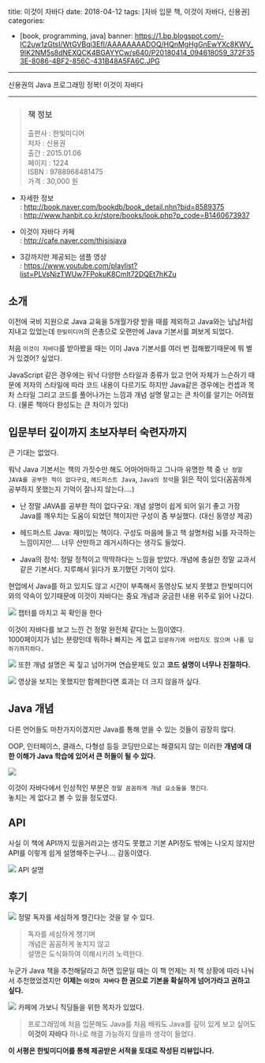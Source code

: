 title: 이것이 자바다
date: 2018-04-12
tags: [자바 입문 책, 이것이 자바다, 신용권]
categories:
- [book, programming, java]
banner: https://1.bp.blogspot.com/-IC2uw1zGtsI/WtGVBqi3EfI/AAAAAAAADOQ/HQnMgHgGnEwYXc8KWV_9IK2NM5s8dNEXQCK4BGAYYCw/s640/P20180414_094618059_372F353E-8086-4BF2-856C-431B48A5FA6C.JPG

---

신용권의 Java 프로그래밍 정복! 이것이 자바다

<!-- more -->

---

> ### 책 정보
>
> 출판사 : 한빛미디어  
> 저자 : 신용권  
> 출간 : 2015.01.06  
> 페이지 : 1224  
> ISBN : 9788968481475  
> 가격 : 30,000 원

* 자세한 정보  
  : <http://book.naver.com/bookdb/book_detail.nhn?bid=8589375>  
  : <http://www.hanbit.co.kr/store/books/look.php?p_code=B1460673937>

* 이것이 자바다 카페  
  : <http://cafe.naver.com/thisisjava>

* 3강까지만 제공되는 샘플 영상  
  : <https://www.youtube.com/playlist?list=PLVsNizTWUw7FPokuK8Cmlt72DQEt7hKZu>

## 소개

이전에 국비 지원으로 Java 교육을 5개월가량 받을 때를 제외하고 Java와는 남남처럼 지내고 있었는데 `한빛미디어`의 은총으로 오랜만에 Java 기본서를 펴보게 되었다.

처음 `이것이 자바다`를 받아봤을 때는 이미 Java 기본서를 여러 번 접해봤기때문에 뭐 별거 있겠어? 싶었다.

JavaScript 같은 경우에는 워낙 다양한 스타일과 종류가 있고 언어 자체가
느슨하기 때문에 저자의 스타일에 따라 코드 내용이 다르기도 하지만 Java같은 경우에는 컨셉과 목차 스타일 그리고 코드를 풀어나가는 느낌과 개념 설명 말고는 큰 차이를 알기는 어려웠다. (물론 책마다 완성도는 큰 차이가 있다)

## 입문부터 깊이까지 초보자부터 숙련자까지

큰 기대는 없었다.

워낙 Java 기본서는 책의 가짓수만 해도 어마어마하고 그나마 유명한 책 중 `난 정말 JAVA를 공부한 적이 없다구요`, `헤드퍼스트 Java`, `Java의 정석`을 읽은 적이 있다(꼼꼼하게 공부하지 못했는지 기억이 잘나지 않는다....)

- 난 정말 JAVA를 공부한 적이 없다구요: 개념 설명이 쉽게 되어 읽기 좋고 가장 Java를 깨우치는 도움이 되었던 책이지만 구성이 좀 부실했다. (대신 동영상 제공)

- 헤드퍼스트 Java: 재미있는 책이다. 구성도 마음에 들고 책 설명처럼 뇌를 자극하는 느낌이지만.... 너무 산만하고 레거시하다는 생각도 들었다.

- Java의 정석: 정말 정적이고 딱딱하다는 느낌을 받았다. 개념에 충실한 정말 교과서 같은 기본서다. 지루해서 읽다가 포기했던 기억이 있다.

현업에서 Java를 하고 있지도 않고 시간이 부족해서 동영상도 보지 못했고 한빛미디어와의 약속이 있기때문에 이것이 자바다는 중요 개념과 궁금한 내용 위주로 읽어 나갔다.

![](https://4.bp.blogspot.com/-MHXbli8lzX4/WtGVBXRXmJI/AAAAAAAADN4/KN2FREjDPrs2doWdjHJlj6DOSwdiswZkACK4BGAYYCw/s1600/P20180414_094912115_54461DE1-5ECD-4F8F-A5A7-B628DB5753AE.JPG)
챕터를 마치고 꼭 확인을 한다

이것이 자바다를 보고 느낀 건 정말 완전체 같다는 느낌이였다.  
1000페이지가 넘는 분량인데 뭐하나 빠지는 게 없고 `입문하기에 어렵지도 않으며 나름 딥하기까지하다.`

![](https://3.bp.blogspot.com/-Vw9Nv3S5wy4/WtGVBZYO1uI/AAAAAAAADOM/lxzBfE8dx0gcCBKnCKOlIumuCVl73zM4QCK4BGAYYCw/s1600/P20180414_094936593_ACE396FE-300D-45F1-9B1F-BE9D7435A696.JPG)
또한 개념 설명은 꼭 짚고 넘어가며 연습문제도 있고 **코드 설명이 너무나 친절하다.**

![](http://1.bp.blogspot.com/-vsmsWh-OeCs/WtGaihwr3_I/AAAAAAAADO0/_LrX4z8a8yA-XPKOQ0lGyyT0MkOVxWZaQCK4BGAYYCw/s1600/P20180414_094644696_41035B0C-4864-4524-B46D-2665C5C617FC.JPG)
영상을 보지는 못했지만 함께한다면 효과는 더 크지 않을까 싶다.

## Java 개념

다른 언어들도 마찬가지이겠지만 Java를 통해 얻을 수 있는 것들이 굉장히 많다.

OOP, 인터페이스, 클래스, 다형성 등등 코딩만으로는 해결되지 않는 이러한 **개념에 대한 이해가 Java 학습에 있어서 큰 허들이 될 수 있다.**

![](https://4.bp.blogspot.com/-s3hSliUBqfY/WtGVBRBTTSI/AAAAAAAADOI/oah0yUy_Q282Cg_yNKKd8ay0T2GY8V-FgCK4BGAYYCw/s1600/P20180414_094844421_C7FA33F0-F01B-448A-BD4C-A98BB59731C4.JPG)

이것이 자바다에서 인상적인 부분은 `정말 꼼꼼하게 개념 요소들을 챙긴다`.  
놓치는 게 없다고 볼 수 있을 정도였다.

## API

사실 이 책에 API까지 있을거라고는 생각도 못했고 기본 API정도 밖에는 나오지 않지만 API를 이렇게 쉽게 설명해주는구나.... 감동이였다.

![](https://2.bp.blogspot.com/-TUaJdyOmJrU/WtGVB7EHtEI/AAAAAAAADOU/xHIVswwFHSEU34IW4KQZzEZHoc-LR6JXgCK4BGAYYCw/s1600/P20180414_094959314_FAF03C4E-4262-4916-A49B-D87FD628631A.JPG)
API 설명

## 후기
![](https://3.bp.blogspot.com/-vK99ODmpkx4/WtGVBrbpUOI/AAAAAAAADOY/Evd-xc2gCY41W_wT-3dImcCbvi0IGREFQCK4BGAYYCw/s1600/P20180414_094720940_9C965570-07DC-42A5-A8CA-E5622C7BB2FA.JPG)
정말 독자를 세심하게 챙긴다는 것을 알 수 있다.

>독자를 세심하게 챙기며  
개념은 꼼꼼하게 놓치지 않고  
설명은 도식화하여 이해시키려 노력한다.

누군가 Java 책을 추천해달라고 하면 입문일 때는 이 책 언제는 저 책
상황에 따라 나눠서 추천했었겠지만 **이제는 `이것이 자바다` 한 권으로 기본을 확실하게 넘어가라고 권하고 싶다.**

![](https://3.bp.blogspot.com/-U30YrztOzHI/WtGUEcI6NmI/AAAAAAAADNc/e3iDhZNWF0Mrw0eYsvK_zSzB2VZOc2L1QCK4BGAYYCw/s1600/this-is-java-roadmap.png)
카페에 가보니 직딩들을 위한 목차가 있었다.

> 프로그래밍에 처음 입문해도 Java를 처음 배워도 Java를 깊이 있게 보고 싶어도 **이것이 자바다** 하나로 해결 가능하지 않을까 생각이 들었다.

**이 서평은 한빛미디어를 통해 제공받은 서적을 토대로 작성된 리뷰입니다.**
